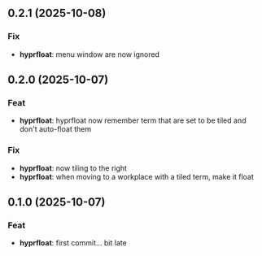 ## 0.2.1 (2025-10-08)

### Fix

- **hyprfloat**: menu window are now ignored

## 0.2.0 (2025-10-07)

### Feat

- **hyprfloat**: hyprfloat now remember term that are set to be tiled and don't auto-float them

### Fix

- **hyprfloat**: now tiling to the right
- **hyprfloat**: when moving to a workplace with a tiled term, make it float

## 0.1.0 (2025-10-07)

### Feat

- **hyprfloat**: first commit... bit late
